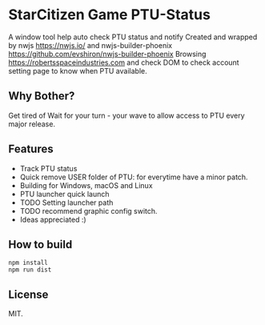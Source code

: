 # StarCitizen Game PTU-Status

A window tool help auto check PTU status and notify
Created and wrapped by nwjs https://nwjs.io/ and nwjs-builder-phoenix https://github.com/evshiron/nwjs-builder-phoenix
Browsing https://robertsspaceindustries.com and check DOM to check account setting page to know when PTU available.

## Why Bother?

Get tired of Wait for your turn - your wave to allow access to PTU every major release.

## Features

* Track PTU status
* Quick remove USER folder of PTU: for everytime have a minor patch.
* Building for Windows, macOS and Linux
* PTU launcher quick launch
* TODO Setting launcher path
* TODO recommend graphic config switch.
* Ideas appreciated :)

## How to build 

```shell
npm install
npm run dist
```

## License

MIT.
